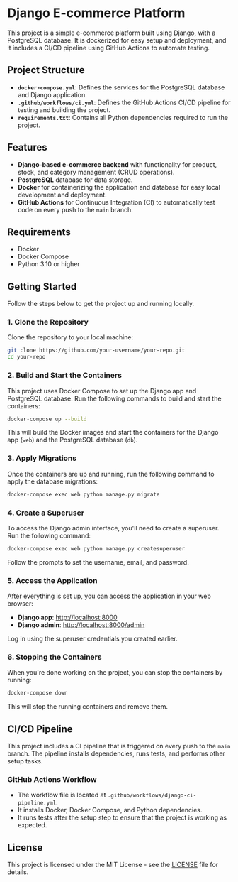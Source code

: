 
# Django E-commerce Platform

This project is a simple e-commerce platform built using Django, with a PostgreSQL database. It is dockerized for easy setup and deployment, and it includes a CI/CD pipeline using GitHub Actions to automate testing.

## Project Structure

- **`docker-compose.yml`**: Defines the services for the PostgreSQL database and Django application.
- **`.github/workflows/ci.yml`**: Defines the GitHub Actions CI/CD pipeline for testing and building the project.
- **`requirements.txt`**: Contains all Python dependencies required to run the project.

## Features

- **Django-based e-commerce backend** with functionality for product, stock, and category management (CRUD operations).
- **PostgreSQL** database for data storage.
- **Docker** for containerizing the application and database for easy local development and deployment.
- **GitHub Actions** for Continuous Integration (CI) to automatically test code on every push to the `main` branch.

## Requirements

- Docker
- Docker Compose
- Python 3.10 or higher

## Getting Started

Follow the steps below to get the project up and running locally.

### 1. Clone the Repository

Clone the repository to your local machine:

```bash
git clone https://github.com/your-username/your-repo.git
cd your-repo
```

### 2. Build and Start the Containers

This project uses Docker Compose to set up the Django app and PostgreSQL database. Run the following commands to build and start the containers:

```bash
docker-compose up --build
```

This will build the Docker images and start the containers for the Django app (`web`) and the PostgreSQL database (`db`).

### 3. Apply Migrations

Once the containers are up and running, run the following command to apply the database migrations:

```bash
docker-compose exec web python manage.py migrate
```

### 4. Create a Superuser

To access the Django admin interface, you'll need to create a superuser. Run the following command:

```bash
docker-compose exec web python manage.py createsuperuser
```

Follow the prompts to set the username, email, and password.

### 5. Access the Application

After everything is set up, you can access the application in your web browser:

- **Django app**: [http://localhost:8000](http://localhost:8000)
- **Django admin**: [http://localhost:8000/admin](http://localhost:8000/admin)

Log in using the superuser credentials you created earlier.

### 6. Stopping the Containers

When you're done working on the project, you can stop the containers by running:

```bash
docker-compose down
```

This will stop the running containers and remove them.

## CI/CD Pipeline

This project includes a CI pipeline that is triggered on every push to the `main` branch. The pipeline installs dependencies, runs tests, and performs other setup tasks.

### GitHub Actions Workflow

- The workflow file is located at `.github/workflows/django-ci-pipeline.yml`.
- It installs Docker, Docker Compose, and Python dependencies.
- It runs tests after the setup step to ensure that the project is working as expected.

## License

This project is licensed under the MIT License - see the [LICENSE](LICENSE) file for details.
